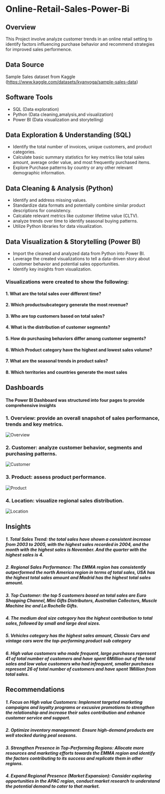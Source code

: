 # Online-Retail-Sales-Power-Bi
## Overview
This Project involve analyze customer trends in an online retail setting to identify factors influencing purchase behavior and recommend strategies for improved sales performence.
## Data Source
Sample Sales dataset from Kaggle (https://www.kaggle.com/datasets/kyanyoga/sample-sales-data)
## Software Tools
- SQL (Data exploration)
- Python (Data cleaning,amalysis,and visualization)
- Power BI (Data visualization and storytelling)
## Data Exploration & Understanding (SQL)
 - Identify the total number of invoices, unique customers, and product categories.
 - Calculate basic summary statistics for key metrics like total sales amount, average order value, and most frequently purchased items.
 - Explore Purchase patterns by country or any other relevant demographic information.
## Data Cleaning & Analysis (Python)
- Identify and address missing values.
- Standardize data formats and potentially combine similar product descriptions for consistency.
- Calcalate relevant metrics like customer lifetime value (CLTV).
- analyze trends over time to identify seasonal buying patterns.
- Utilize Python libraries for data visualization.
## Data Visualization & Storytelling (Power BI)
- Import the cleaned and analyzed data from Python into Power BI.
- Leverage the created visualizations to tell a data-driven story about customer behavior and potential sales opportunities.
- Identify key insights from visualization.

### Visualizations were created to show the following:
#### 1.	What are the total sales over different time?
#### 2.	Which productsubcategory generate the most revenue?
#### 3.	Who are top customers based on total sales?
#### 4.	What is the distribution of customer segments?
#### 5.	How do purchasing behaviors differ among customer segments?
#### 6.	Which Product category have the highest and lowest sales volume?
#### 7.	What are the seasonal trends in product sales?
#### 8.	Which territories and countries generate the most sales

## Dashboards
#### The Power BI Dashboard was structured into four pages to provide comprehensive insights
### 1.	Overview: provide an overall snapshot of sales performance, trends and key metrics.

![Overview](https://github.com/user-attachments/assets/c4a5c003-98a0-45e3-922c-836abac42151)

### 2.	Customer: analyze customer behavior, segments and purchasing patterns. 

![Customer](https://github.com/user-attachments/assets/fc8489e1-23cb-4383-b433-b4b8ae731dce)

### 3.	Product: assess product performance.

![Product](https://github.com/user-attachments/assets/348d7a60-dcdf-42f6-a564-124108f72efb)

### 4.	Location: visualize regional sales distribution. 

![Location](https://github.com/user-attachments/assets/35672065-f823-4d22-831d-822eed8f840f)

## Insights
##### 1.	Total Sales Trend: the total sales have shown a consistent increase from 2003 to 2005, with the highest sales recorded in 2004, and the month with the highest sales is November. And the quarter with the highest sales is 4.
##### 2.	Regional Sales Performance: The EMMA region has consistently outperformed the north America region in terms of total sales, USA has the highest total sales amount and Madrid has the highest total sales amount.
##### 3.	Top Customer: the top 5 customers based on total sales are Euro Shopping Channel, Mini Gifts Distributors, Australian Collectors, Muscle Machine Inc and La Rochelle Gifts.
##### 4.	 The medium deal size category has the highest contribution to total sales, followed by small and large deal sizes.
##### 5.	 Vehicles category has the highest sales amount, Classic Cars and vintage cars were the top-performing product sub category
##### 6.	High value customers who made frequent, large purchases represent 41 of total number of customers and have spent 6Million out of the total sales and low value customers who had infrequent, smaller purchases represent 26 of total number of customers and have spent 1Million from total sales.
## Recommendations
##### 1.	Focus on High value Customers: Implement targeted marketing campaigns and loyalty programs or excusive promotions to strengthen the relationship and increase their sales contribution and enhance customer service and support.
##### 2.	Optimize inventory management: Ensure high-demand products are well stocked during peal seasons.
##### 3.	Strengthen Presence in Top-Performing Regions: Allocate more resources and marketing efforts towards the EMMA region and identify the factors contributing to its success and replicate them in other regions.
##### 4.	Expand Regional Presence (Market Expansion): Consider exploring opportunities in the APAC region, conduct market research to understand the potential demand to cater to that market.
  








